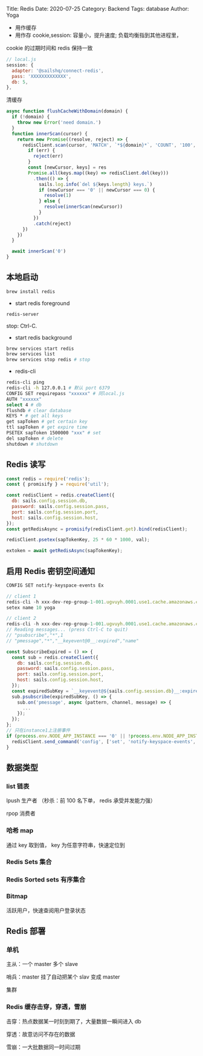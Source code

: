 Title: Redis
Date: 2020-07-25
Category: Backend
Tags: database
Author: Yoga

- 用作缓存
- 用作存 cookie,session: 容量小，提升速度; 负载均衡指到其他进程里，

cookie 的过期时间和 redis 保持一致

```js
// local.js
session: {
  adapter: '@sailshq/connect-redis',
  pass: 'XXXXXXXXXXXXX',
  db: 5,
},
```

清缓存

```js
async function flushCacheWithDomain(domain) {
  if (!domain) {
    throw new Error('need domain.')
  }
  function innerScan(cursor) {
    return new Promise((resolve, reject) => {
      redisClient.scan(cursor, 'MATCH', `*${domain}*`, 'COUNT', '100', (err, res) => {
        if (err) {
          reject(err)
        }
        const [newCursor, keys] = res
        Promise.all(keys.map((key) => redisClient.del(key)))
          .then(() => {
            sails.log.info(`del ${keys.length} keys.`)
            if (newCursor === '0' || newCursor === 0) {
              resolve(1)
            } else {
              resolve(innerScan(newCursor))
            }
          })
          .catch(reject)
      })
    })
  }

  await innerScan('0')
}
```

## 本地启动

```bash
brew install redis
```

* start redis foreground
```bash
redis-server
```
  stop: Ctrl-C.

* start redis background
```bash
brew services start redis
brew services list
brew services stop redis # stop
```

* redis-cli
```bash
redis-cli ping
redis-cli -h 127.0.0.1 # 默认 port 6379
CONFIG SET requirepass "xxxxxx" # 同local.js
AUTH "xxxxxx"
select 4 # db
flushdb # clear database
KEYS * # get all keys
get sapToken # get certain key
ttl sapToken # get expire time
PSETEX sapToken 1500000 "xxx" # set
del sapToken # delete
shutdown # shutdown
```

## Redis 读写

```js
const redis = require('redis');
const { promisify } = require('util');

const redisClient = redis.createClient({
  db: sails.config.session.db,
  password: sails.config.session.pass,
  port: sails.config.session.port,
  host: sails.config.session.host,
});
const getRedisAsync = promisify(redisClient.get).bind(redisClient);

redisClient.psetex(sapTokenKey, 25 * 60 * 1000, val);

extoken = await getRedisAsync(sapTokenKey);
```

## 启用 Redis 密钥空间通知

```js
CONFIG SET notify-keyspace-events Ex

// client 1
redis-cli -h xxx-dev-rep-group-1-001.ugvuyh.0001.use1.cache.amazonaws.com
setex name 10 yoga

// client 2
redis-cli -h xxx-dev-rep-group-1-001.ugvuyh.0001.use1.cache.amazonaws.com --csv psubscribe '*'
// Reading messages... (press Ctrl-C to quit)
// "psubscribe","*",1
// "pmessage","*","__keyevent@0__:expired","name"
```

```js
const SubscribeExpired = () => {
  const sub = redis.createClient({
    db: sails.config.session.db,
    password: sails.config.session.pass,
    port: sails.config.session.port,
    host: sails.config.session.host,
  });
  const expiredSubKey = `__keyevent@${sails.config.session.db}__:expired`;
  sub.psubscribe(expiredSubKey, () => {
    sub.on('pmessage', async (pattern, channel, message) => {
      ...
    });
  });
};
// 只在instance1上注册事件
if (process.env.NODE_APP_INSTANCE === '0' || !process.env.NODE_APP_INSTANCE) {
  redisClient.send_command('config', ['set', 'notify-keyspace-events', 'Ex'], SubscribeExpired);
}
```

## 数据类型

### list 链表

lpush 生产者 （秒杀：前 100 名下单， redis 承受并发能力强）

rpop 消费者

### 哈希 map

通过 key 取到值， key 为任意字符串，快速定位到

### Redis Sets 集合

### Redis Sorted sets 有序集合

### Bitmap

活跃用户，快速查阅用户登录状态

## Redis 部署

### 单机

主从：一个 master 多个 slave

哨兵：master 挂了自动把某个 slav 变成 master

集群

### Redis 缓存击穿，穿透，雪崩

击穿：热点数据某一时刻到期了，大量数据一瞬间进入 db

穿透：故意访问不存在的数据

雪崩：一大批数据同一时间过期
